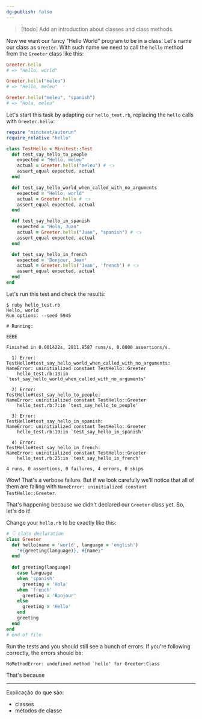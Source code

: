 ```yaml
---
dg-publish: false
---
```

> [!todo]
> Add an introduction about classes and class methods.

Now we want our fancy "Hello World" program to be in a class. Let's name our class as `Greeter`. With such name we need to call the `hello` method from the `Greeter` class like this:

```ruby
Greeter.hello
# => "Hello, world"

Greeter.hello("meleu")
# => "Hello, meleu"

Greeter.hello("meleu", "spanish")
# => "Hola, meleu"
```

Let's start this task by adapting our `hello_test.rb`, replacing the `hello` calls with `Greeter.hello`:

```ruby
require "minitest/autorun"
require_relative "hello"

class TestHello < Minitest::Test
  def test_say_hello_to_people
    expected = "Hello, meleu"
    actual = Greeter.hello("meleu") # 👈
    assert_equal expected, actual
  end

  def test_say_hello_world_when_called_with_no_arguments
    expected = "Hello, world"
    actual = Greeter.hello # 👈
    assert_equal expected, actual
  end

  def test_say_hello_in_spanish
    expected = "Hola, Juan"
    actual = Greeter.hello("Juan", "spanish") # 👈
    assert_equal expected, actual
  end

  def test_say_hello_in_french
    expected = 'Bonjour, Jean'
    actual = Greeter.hello('Jean', 'french') # 👈
    assert_equal expected, actual
  end
end
```

Let's run this test and check the results:
```
$ ruby hello_test.rb
Hello, world
Run options: --seed 5945

# Running:

EEEE

Finished in 0.001422s, 2811.9587 runs/s, 0.0000 assertions/s.

  1) Error:
TestHello#test_say_hello_world_when_called_with_no_arguments:
NameError: uninitialized constant TestHello::Greeter
    hello_test.rb:13:in `test_say_hello_world_when_called_with_no_arguments'

  2) Error:
TestHello#test_say_hello_to_people:
NameError: uninitialized constant TestHello::Greeter
    hello_test.rb:7:in `test_say_hello_to_people'

  3) Error:
TestHello#test_say_hello_in_spanish:
NameError: uninitialized constant TestHello::Greeter
    hello_test.rb:19:in `test_say_hello_in_spanish'

  4) Error:
TestHello#test_say_hello_in_french:
NameError: uninitialized constant TestHello::Greeter
    hello_test.rb:25:in `test_say_hello_in_french'

4 runs, 0 assertions, 0 failures, 4 errors, 0 skips
```

Wow! That's a verbose failure. But if we look carefully we'll notice that all of them are failing with `NameError: uninitialized constant TestHello::Greeter`.

That's happening because we didn't declared our `Greeter` class yet. So, let's do it!

Change your `hello.rb` to be exactly like this:

```ruby
# 👇 class declaration
class Greeter
  def hello(name = 'world', language = 'english')
    "#{greeting(language)}, #{name}"
  end
  
  def greeting(language)
    case language
    when 'spanish'
      greeting = 'Hola'
    when 'french'
      greeting = 'Bonjour'
    else
      greeting = 'Hello'
    end
    greeting
  end
end
# end of file
```

Run the tests and you should still see a bunch of errors. If you're following correctly, the errors should be:

```
NoMethodError: undefined method `hello' for Greeter:Class
```

That's because 




---

Explicação do que são:
- classes
- métodos de classe

